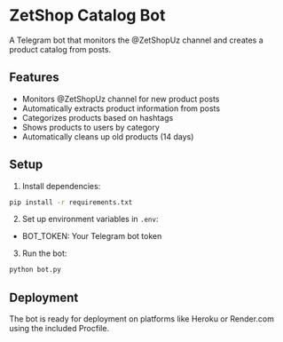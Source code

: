 # ZetShop Catalog Bot

A Telegram bot that monitors the @ZetShopUz channel and creates a product catalog from posts.

## Features

- Monitors @ZetShopUz channel for new product posts
- Automatically extracts product information from posts
- Categorizes products based on hashtags
- Shows products to users by category
- Automatically cleans up old products (14 days)

## Setup

1. Install dependencies:
```bash
pip install -r requirements.txt
```

2. Set up environment variables in `.env`:
- BOT_TOKEN: Your Telegram bot token

3. Run the bot:
```bash
python bot.py
```

## Deployment

The bot is ready for deployment on platforms like Heroku or Render.com using the included Procfile.
